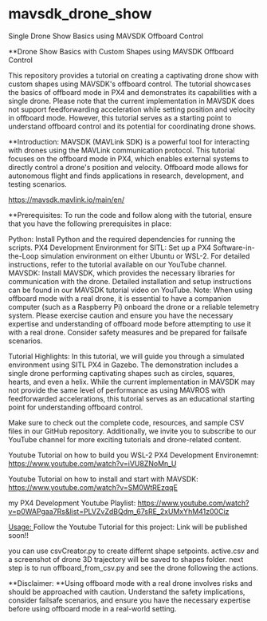 # mavsdk_drone_show
Single Drone Show Basics using MAVSDK Offboard Control


**Drone Show Basics with Custom Shapes using MAVSDK Offboard Control

This repository provides a tutorial on creating a captivating drone show with custom shapes using MAVSDK's offboard control. The tutorial showcases the basics of offboard mode in PX4 and demonstrates its capabilities with a single drone. Please note that the current implementation in MAVSDK does not support feedforwarding acceleration while setting position and velocity in offboard mode. However, this tutorial serves as a starting point to understand offboard control and its potential for coordinating drone shows.

**Introduction:
MAVSDK (MAVLink SDK) is a powerful tool for interacting with drones using the MAVLink communication protocol. This tutorial focuses on the offboard mode in PX4, which enables external systems to directly control a drone's position and velocity. Offboard mode allows for autonomous flight and finds applications in research, development, and testing scenarios.

https://mavsdk.mavlink.io/main/en/


**Prerequisites:
To run the code and follow along with the tutorial, ensure that you have the following prerequisites in place:

Python: Install Python and the required dependencies for running the scripts.
PX4 Development Environment for SITL: Set up a PX4 Software-in-the-Loop simulation environment on either Ubuntu or WSL-2. For detailed instructions, refer to the tutorial available on our YouTube channel.
MAVSDK: Install MAVSDK, which provides the necessary libraries for communication with the drone. Detailed installation and setup instructions can be found in our MAVSDK tutorial video on YouTube.
Note: When using offboard mode with a real drone, it is essential to have a companion computer (such as a Raspberry Pi) onboard the drone or a reliable telemetry system. Please exercise caution and ensure you have the necessary expertise and understanding of offboard mode before attempting to use it with a real drone. Consider safety measures and be prepared for failsafe scenarios.

Tutorial Highlights:
In this tutorial, we will guide you through a simulated environment using SITL PX4 in Gazebo. The demonstration includes a single drone performing captivating shapes such as circles, squares, hearts, and even a helix. While the current implementation in MAVSDK may not provide the same level of performance as using MAVROS with feedforwarded accelerations, this tutorial serves as an educational starting point for understanding offboard control.

Make sure to check out the complete code, resources, and sample CSV files in our GitHub repository. Additionally, we invite you to subscribe to our YouTube channel for more exciting tutorials and drone-related content.

Youtube Tutorial on how to build you WSL-2 PX4 Development Environemnt:
https://www.youtube.com/watch?v=iVU8ZNoMn_U

Youtube Tutorial on how to install and start with MAVSDK:
https://www.youtube.com/watch?v=SM0WtREzqqE


my PX4 Development Youtube Playlist:
https://www.youtube.com/watch?v=p0WAPgaa7Rs&list=PLVZvZdBQdm_67sRE_2xUMxYhM41z00Ciz


[Usage:
](https://www.youtube.com/watch?v=p0WAPgaa7Rs&list=PLVZvZdBQdm_67sRE_2xUMxYhM41z00Ciz)Follow the Youtube Tutorial for this project:
Link will be published soon!!

you can use csvCreator.py to create differnt shape setpoints. active.csv and a screenshot of drone 3D trajectory will be saved to shapes folder.
next step is to run offboard_from_csv.py and see the drone following the actions.




**Disclaimer:
**Using offboard mode with a real drone involves risks and should be approached with caution. Understand the safety implications, consider failsafe scenarios, and ensure you have the necessary expertise before using offboard mode in a real-world setting.
